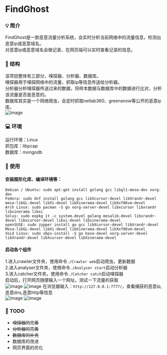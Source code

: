 # FindGhost
### :bulb: 简介
FindGhost是一款恶意流量分析系统，会实时分析当前网络中的流量信息，检测出恶意ip或恶意域名。  
对恶意ip或恶意域名会做记录，在网页端可以实时查看记录的信息。  
### :low_brightness: 结构
该项目整体有三部分，嗅探器、分析器、数据库。  
嗅探器用于嗅探网络中的流量，抓取ip等信息传送给分析器。  
分析器分析嗅探器传送过来的数据，将样本数据与数据库中的数据进行比对，分析该流量是否是恶意的。  
数据库其实是一个网络爬虫，会定时抓取netlab360、greensnow等公开的恶意ip库。  
![image](https://user-images.githubusercontent.com/90563485/190836364-e9b7c979-bd6a-4226-98b4-339bf4e0c518.png)
### :computer: 环境
运行环境：Linux  
抓包库：libpcap  
数据库：mongodb  
### :ghost: 使用
#### 安装图形化库、编译环境等：  
`Debian / Ubuntu: sudo apt-get install golang gcc libgl1-mesa-dev xorg-dev`  
`Fedora: sudo dnf install golang gcc libXcursor-devel libXrandr-devel mesa-libGL-devel libXi-devel libXinerama-devel libXxf86vm-devel`  
`Arch Linux: sudo pacman -S go xorg-server-devel libxcursor libxrandr libxinerama libxi`  
`Solus: sudo eopkg it -c system.devel golang mesalib-devel libxrandr-devel libxcursor-devel libxi-devel libxinerama-devel`  
`openSUSE: sudo zypper install go gcc libXcursor-devel libXrandr-devel Mesa-libGL-devel libXi-devel libXinerama-devel libXxf86vm-devel`  
`Void Linux: sudo xbps-install -S go base-devel xorg-server-devel libXrandr-devel libXcursor-devel libXinerama-devel`  
#### 启动各个组件
1.进入crawler文件夹，使用命令`./Crawler web`启动爬虫，更新数据  
2.进入analyser文件夹，使用命令`./Analyser start`启动分析器  
3.进入catcher文件夹，使用命令`./Catcher catch`启动嗅探器  
启动后，打开网页随便输入一个网址，测试一下流量的获取  
![image](https://user-images.githubusercontent.com/90563485/192080528-2ffc4dfe-1558-461d-9045-ad69bd08a1e7.png)
![image](https://user-images.githubusercontent.com/90563485/192080538-851d6f9d-d9a4-4b84-9429-d53e3702891a.png)
在浏览器输入：`http://127.0.0.1:7777/`，查看捕获的恶意ip,恶意dns,恶意http等信息  
![image](https://user-images.githubusercontent.com/90563485/192080576-7949ef75-0d02-4945-b50b-f12098469a8c.png)
![image](https://user-images.githubusercontent.com/90563485/192080584-3660a993-2ea3-4562-88c3-30eece957313.png)
### :sheep: TODO
* ~~嗅探器的完善~~  
* ~~分析器的完善~~  
* ~~数据库的补充~~  
* 数据库的改进  
* 网页界面的优化  
